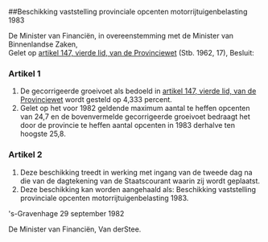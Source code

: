 <meta http-equiv='Content-Type' content='text/html; charset=utf-8' />

##Beschikking vaststelling provinciale opcenten motorrijtuigenbelasting 1983

De Minister van Financiën, in overeenstemming met de Minister van Binnenlandse Zaken,  
Gelet op [artikel 147, vierde lid, van de Provinciewet](../../../../../../../../wet/provinciewet/BWBR0005645/README.md) (Stb. 1962, 17),
Besluit:    

### Artikel  1  

1.  De gecorrigeerde groeivoet als bedoeld in [artikel 147, vierde lid, van de Provinciewet](../../../../../../../../wet/provinciewet/BWBR0005645/README.md) wordt gesteld op 4,333 percent.   
2.  Gelet op het voor 1982 geldende maximum aantal te heffen opcenten van 24,7 en de bovenvermelde gecorrigeerde groeivoet bedraagt het door de provincie te heffen aantal opcenten in 1983 derhalve ten hoogste 25,8.   

### Artikel  2  

1.  Deze beschikking treedt in werking met ingang van de tweede dag na die van de dagtekening van de Staatscourant waarin zij wordt geplaatst.   
2.  Deze beschikking kan worden aangehaald als: Beschikking vaststelling provinciale opcenten motorrijtuigenbelasting 1983.   

's-Gravenhage 
29 september 1982    

De 
Minister van Financiën, 
Van derStee.    

